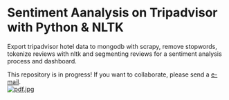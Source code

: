 # Sentiment Aanalysis on Tripadvisor with Python & NLTK
Export tripadvisor hotel data to mongodb with scrapy, 
remove stopwords, tokenize reviews with nltk and segmenting reviews for a sentiment analysis process and dashboard.

This repository is in progress! If you want to collaborate, please send a <a href="mailto:uenvert90@googlemail.com">e-mail</a>. 
<br>
[![pdf.jpg](https://s24.postimg.org/n2h6riy85/pdf.jpg)](https://postimg.org/image/4a5bny1tt/)
